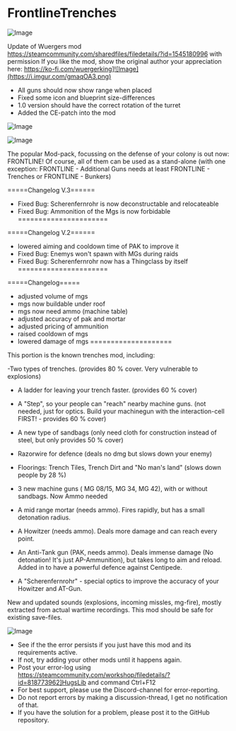 # FrontlineTrenches

![Image](https://i.imgur.com/buuPQel.png)

Update of Wuergers mod
https://steamcommunity.com/sharedfiles/filedetails/?id=1545180996
with permission
If you like the mod, show the original author your appreciation here: 
https://ko-fi.com/wuergerking]![Image](https://i.imgur.com/gmaqOA3.png)


- All guns should now show range when placed
- Fixed some icon and blueprint size-differences
- 1.0 version should have the correct rotation of the turret
- Added the CE-patch into the mod

![Image](https://i.imgur.com/pufA0kM.png)

	
![Image](https://i.imgur.com/Z4GOv8H.png)

The popular Mod-pack, focussing on the defense of your colony is out now: FRONTLINE! Of course, all of them can be used as a stand-alone (with one exception: FRONTLINE - Additional Guns needs at least FRONTLINE - Trenches or FRONTLINE - Bunkers)

=====Changelog V.3======
- Fixed Bug: Scherenfernrohr is now deconstructable and relocateable
- Fixed Bug: Ammonition of the Mgs is now forbidable
======================

=====Changelog V.2======
- lowered aiming and cooldown time of PAK to improve it
- Fixed Bug: Enemys won't spawn with MGs during raids
- Fixed Bug: Scherenfernrohr now has a Thingclass by itself
======================

=====Changelog=====
- adjusted volume of mgs
- mgs now buildable under roof
- mgs now need ammo (machine table)
- adjusted accuracy of pak and mortar
- adjusted pricing of ammunition
- raised cooldown of mgs
- lowered damage of mgs
====================


This portion is the known trenches mod, including:

-Two types of trenches. (provides 80 % cover. Very vulnerable to explosions)
- A ladder for leaving your trench faster. (provides 60 % cover)
- A "Step", so your people can "reach" nearby machine guns. (not needed, just for optics. Build your machinegun with the interaction-cell FIRST!  -  provides 60 % cover)
- A new type of sandbags (only need cloth for construction instead of steel, but only provides 50 % cover)
- Razorwire for defence (deals no dmg but slows down your enemy)
- Floorings: Trench Tiles, Trench Dirt and "No man's land" (slows down people by 28 %) 

- 3 new machine guns ( MG 08/15, MG 34, MG 42), with or without sandbags. Now Ammo needed
- A mid range mortar (needs ammo). Fires rapidly, but has a small detonation radius.
- A Howitzer (needs ammo). Deals more damage and can reach every point.
- An Anti-Tank gun (PAK, needs ammo). Deals immense damage (No detonation! It's just AP-Ammunition), but takes long to aim and reload. Added in to have a powerful defence against Centipede.
- A "Scherenfernrohr" - special optics to improve the accuracy of your Howitzer and AT-Gun.

New and updated sounds (explosions, incoming missles, mg-fire), mostly extracted from actual wartime recordings.
This mod should be safe for existing save-files.

![Image](https://i.imgur.com/PwoNOj4.png)



-  See if the the error persists if you just have this mod and its requirements active.
-  If not, try adding your other mods until it happens again.
-  Post your error-log using https://steamcommunity.com/workshop/filedetails/?id=818773962]HugsLib and command Ctrl+F12
-  For best support, please use the Discord-channel for error-reporting.
-  Do not report errors by making a discussion-thread, I get no notification of that.
-  If you have the solution for a problem, please post it to the GitHub repository.



